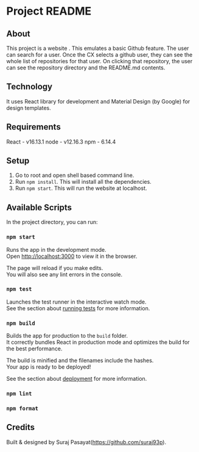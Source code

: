 # Project README

## About

This project is a website .
This emulates a basic Github feature.
The user can search for a user.
Once the CX selects a github user, they can see the whole list of repositories for that user. On clicking that repository, the user can see the repository directory and the README.md contents.

## Technology

It uses React library for development and Material Design (by Google) for design templates.

## Requirements

React - v16.13.1
node - v12.16.3
npm - 6.14.4

## Setup

1. Go to root and open shell based command line.
2. Run `npm install`. This will install all the dependencies.
3. Run `npm start`. This will run the website at localhost.

## Available Scripts

In the project directory, you can run:

### `npm start`

Runs the app in the development mode.<br />
Open [http://localhost:3000](http://localhost:3000) to view it in the browser.

The page will reload if you make edits.<br />
You will also see any lint errors in the console.

### `npm test`

Launches the test runner in the interactive watch mode.<br />
See the section about [running tests](https://facebook.github.io/create-react-app/docs/running-tests) for more information.

### `npm build`

Builds the app for production to the `build` folder.<br />
It correctly bundles React in production mode and optimizes the build for the best performance.

The build is minified and the filenames include the hashes.<br />
Your app is ready to be deployed!

See the section about [deployment](https://facebook.github.io/create-react-app/docs/deployment) for more information.

### `npm lint`

### `npm format`

## Credits
Built & designed by Suraj Pasayat(https://github.com/suraj93p).